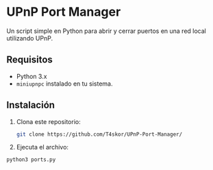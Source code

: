 # UPnP Port Manager

Un script simple en Python para abrir y cerrar puertos en una red local utilizando UPnP.

## Requisitos

- Python 3.x
- `miniupnpc` instalado en tu sistema.

## Instalación

1. Clona este repositorio:
   ```bash
   git clone https://github.com/T4skor/UPnP-Port-Manager/

2. Ejecuta el archivo:
  ```bash
python3 ports.py
